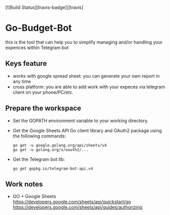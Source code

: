 [![Build Status][travis-badge]][travis]

# Go-Budget-Bot
this is the tool that can help you to simplify managing and/or handling your expences within Telegram bot

## Keys feature
- works with google spread sheet: you can generate your own report in any time
- cross platform: you are able to add work with your expeces via telegram client on your phone/PC/etc.


## Prepare the workspace
 - Set the GOPATH environment variable to your working directory.
 - Get the Google Sheets API Go client library and OAuth2 package using the following commands:

    ```go get -u google.golang.org/api/sheets/v4```</br>
    ```go get -u golang.org/x/oauth2/...```

 - Get the Telegram bot lib:

    ```go get gopkg.in/telegram-bot-api.v4```

## Work notes
- GO + Google Sheets https://developers.google.com/sheets/api/quickstart/go https://developers.google.com/sheets/api/guides/authorizing
